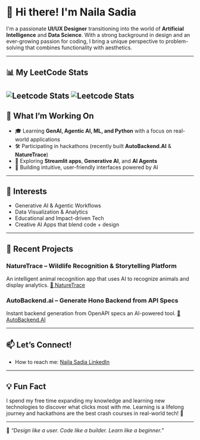 <!--
**nailauiuxdesign/nailauiuxdesign** is a ✨ _special_ ✨ repository because its `README.md` (this file) appears on your GitHub profile.

 ## 📊 GitHub Stats 


<p align="">
  <img src="https://github-readme-stats.vercel.app/api?username=nailauiuxdesign&show_icons=true&theme=tokyonight" alt="GitHub Stats" /> </p>  ![Leetcode Stats](https://leetcard.jacoblin.cool/nailasadia?theme=dark)
  #<img src="https://github-readme-stats.vercel.app/api/top-langs/?username=nailauiuxdesign&layout=compact&theme=radical" alt="Top Languages" />

</p> -->

# 👋 Hi there! I'm Naila Sadia

I'm a passionate **UI/UX Designer** transitioning into the world of **Artificial Intelligence** and **Data Science**. With a strong background in design and an ever-growing passion for coding, I bring a unique perspective to problem-solving that combines functionality with aesthetics.

---
## 📊 My LeetCode Stats

![Leetcode Stats](https://leetcard.jacoblin.cool/nailasadia?theme=dark)
![Leetcode Stats](https://leetcard.jacoblin.cool/nailasadia?theme=unicorn)
---

## 🚀 What I’m Working On

- 🎓 Learning **GenAI, Agentic AI, ML, and Python** with a focus on real-world applications
- 🛠️ Participating in hackathons (recently built **AutoBackend.AI** & **NatureTrace**)
- 🌱 Exploring **Streamlit apps**, **Generative AI**, and **AI Agents**
- 🎨 Building intuitive, user-friendly interfaces powered by AI

---

## 🧠 Interests

- Generative AI & Agentic Workflows  
- Data Visualization & Analytics  
- Educational and Impact-driven Tech  
- Creative AI Apps that blend code + design

---

## 🌟 Recent Projects

### NatureTrace – Wildlife Recognition & Storytelling Platform  
An intelligent animal recognition app that uses AI to recognize animals and display analytics. [🔗 NatureTrace](https://github.com/FloraWebDesigner/2025_NatureTrace-Python)


### AutoBackend.ai – Generate Hono Backend from API Specs  
Instant backend generation from OpenAPI specs an AI-powered tool. [🔗 AutoBackend.AI](https://github.com/nailauiuxdesign/autobackend.ai_web)

---

## 📫 Let’s Connect!

- How to reach me: [Naila Sadia LinkedIn](https://www.linkedin.com/in/nailasuiuxdesign/)

---

## 💡 Fun Fact

I spend my free time expanding my knowledge and learning new technologies to discover what clicks most with me. Learning is a lifelong journey and hackathons are the best crash courses in real-world tech! 🚀

---

🖤 _“Design like a user. Code like a builder. Learn like a beginner.”_
